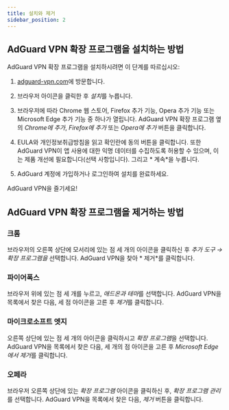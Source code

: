 ```yaml
---
title: 설치와 제거
sidebar_position: 2
---
```


## AdGuard VPN 확장 프로그램을 설치하는 방법

AdGuard VPN 확장 프로그램을 설치하시려면 이 단계를 따르십시오:

1. [adguard-vpn.com](https://adguard-vpn.com/browser-extension/overview.html)에 방문합니다.

2. 브라우저 아이콘을 클릭한 후 *설치*를 누릅니다.

3. 브라우저에 따라 Chrome 웹 스토어, Firefox 추가 기능, Opera 추가 기능 또는 Microsoft Edge 추가 기능 중 하나가 열립니다. AdGuard VPN 확장 프로그램 옆의 *Chrome에 추가*, *Firefox에 추가* 또는 *Opera에 추가* 버튼을 클릭합니다.

4. EULA와 개인정보취급방침을 읽고 확인란에 동의 버튼을 클릭합니다. 또한 AdGuard VPN이 앱 사용에 대한 익명 데이터를 수집하도록 허용할 수 있으며, 이는 제품 개선에 필요합니다(선택 사항입니다). 그리고 * 계속*을 누릅니다.

5. AdGuard 계정에 가입하거나 로그인하여 설치를 완료하세요.

AdGuard VPN을 즐기세요!

## AdGuard VPN 확장 프로그램을 제거하는 방법

### 크롬

브라우저의 오른쪽 상단에 모서리에 있는 점 세 개의 아이콘을 클릭하신 후 *추가 도구 → 확장 프로그램을* 선택합니다. AdGuard VPN을 찾아 * 제거*를 클릭합니다.

### 파이어폭스

브라우저 위에 있는 점 세 개를 누르고, *애드온과 테마*를 선택합니다. AdGuard VPN을 목록에서 찾은 다음, 세 점 아이콘을 고른 후 *제거*를 클릭합니다.

### 마이크로소프트 엣지

오른쪽 상단에 있는 점 세 개의 아이콘을 클릭하시고 *확장 프로그램*을 선택합니다. AdGuard VPN을 목록에서 찾은 다음, 세 개의 점 아이콘을 고른 후 *Microsoft Edge에서 제거*를 클릭합니다.

### 오페라

브라우저 오른쪽 상단에 있는 *확장 프로그램* 아이콘을 클릭하신 후, *확장 프로그램 관리*를 선택합니다. AdGuard VPN을 목록에서 찾은 다음, *제거* 버튼을 클릭합니다.
